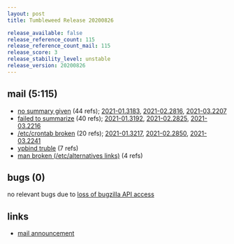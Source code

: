 ```yaml
---
layout: post
title: Tumbleweed Release 20200826

release_available: false
release_reference_count: 115
release_reference_count_mail: 115
release_score: 3
release_stability_level: unstable
release_version: 20200826
---
```


## mail (5:115)

- [no summary given](https://lists.opensuse.org/opensuse-factory/2020-08/msg00325.html) (44 refs); [2021-01.3183](https://github.com/boombatower/tumbleweed-review/issues/10), [2021-02.2816](https://github.com/boombatower/tumbleweed-review/issues/10), [2021-03.2207](https://github.com/boombatower/tumbleweed-review/issues/10)
- [failed to summarize](https://lists.opensuse.org/opensuse-factory/2020-08/msg00333.html) (40 refs); [2021-01.3192](https://github.com/boombatower/tumbleweed-review/issues/10), [2021-02.2825](https://github.com/boombatower/tumbleweed-review/issues/10), [2021-03.2216](https://github.com/boombatower/tumbleweed-review/issues/10)
- [/etc/crontab broken](https://lists.opensuse.org/opensuse-factory/2020-08/msg00358.html) (20 refs); [2021-01.3217](https://github.com/boombatower/tumbleweed-review/issues/10), [2021-02.2850](https://github.com/boombatower/tumbleweed-review/issues/10), [2021-03.2241](https://github.com/boombatower/tumbleweed-review/issues/10)
- [ypbind truble](https://lists.opensuse.org/opensuse-factory/2020-08/msg00328.html) (7 refs)
- [man broken (/etc/alternatives links)](https://lists.opensuse.org/opensuse-factory/2020-08/msg00348.html) (4 refs)

## bugs (0)

<!--more-->

no relevant bugs due to [loss of bugzilla API access](https://bugzilla.opensuse.org/show_bug.cgi?id=1157722)



## links

- [mail announcement](https://github.com/boombatower/tumbleweed-review/issues/10)

